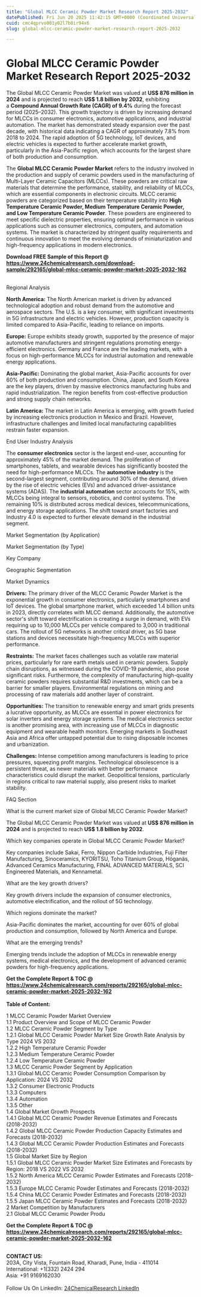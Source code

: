 ```yaml
---
title: "Global MLCC Ceramic Powder Market Research Report 2025-2032"
datePublished: Fri Jun 20 2025 11:42:15 GMT+0000 (Coordinated Universal Time)
cuid: cmc4qprvo001y02l7b8ir94x6
slug: global-mlcc-ceramic-powder-market-research-report-2025-2032

---
```


# Global MLCC Ceramic Powder Market Research Report 2025-2032

<p>The Global MLCC Ceramic Powder Market was valued at <strong>US$ 876 million in 2024</strong> and is projected to reach <strong>US$ 1.8 billion by 2032</strong>, exhibiting a <strong>Compound Annual Growth Rate (CAGR) of 9.4%</strong> during the forecast period (2025–2032). This growth trajectory is driven by increasing demand for MLCCs in consumer electronics, automotive applications, and industrial automation. The market has demonstrated steady expansion over the past decade, with historical data indicating a CAGR of approximately 7.8% from 2018 to 2024. The rapid adoption of 5G technology, IoT devices, and electric vehicles is expected to further accelerate market growth, particularly in the Asia-Pacific region, which accounts for the largest share of both production and consumption.</p><p>
</p><p>The <strong>Global MLCC Ceramic Powder Market</strong> refers to the industry involved in the production and supply of ceramic powders used in the manufacturing of Multi-Layer Ceramic Capacitors (MLCCs). These powders are critical raw materials that determine the performance, stability, and reliability of MLCCs, which are essential components in electronic circuits. MLCC ceramic powders are categorized based on their temperature stability into <strong>High Temperature Ceramic Powder, Medium Temperature Ceramic Powder, and Low Temperature Ceramic Powder</strong>. These powders are engineered to meet specific dielectric properties, ensuring optimal performance in various applications such as consumer electronics, computers, and automation systems. The market is characterized by stringent quality requirements and continuous innovation to meet the evolving demands of miniaturization and high-frequency applications in modern electronics.</p><div><b>Download FREE Sample of this Report @ 
            <a href="https://www.24chemicalresearch.com/download-sample/292165/global-mlcc-ceramic-powder-market-2025-2032-162">
            https://www.24chemicalresearch.com/download-sample/292165/global-mlcc-ceramic-powder-market-2025-2032-162</a></b></div><br><p>
Regional Analysis</p><p>
</p><p><strong>North America:</strong> The North American market is driven by advanced technological adoption and robust demand from the automotive and aerospace sectors. The U.S. is a key consumer, with significant investments in 5G infrastructure and electric vehicles. However, production capacity is limited compared to Asia-Pacific, leading to reliance on imports.</p><p>
</p><p><strong>Europe:</strong> Europe exhibits steady growth, supported by the presence of major automotive manufacturers and stringent regulations promoting energy-efficient electronics. Germany and France are the leading markets, with a focus on high-performance MLCCs for industrial automation and renewable energy applications.</p><p>
</p><p><strong>Asia-Pacific:</strong> Dominating the global market, Asia-Pacific accounts for over 60% of both production and consumption. China, Japan, and South Korea are the key players, driven by massive electronics manufacturing hubs and rapid industrialization. The region benefits from cost-effective production and strong supply chain networks.</p><p>
</p><p><strong>Latin America:</strong> The market in Latin America is emerging, with growth fueled by increasing electronics production in Mexico and Brazil. However, infrastructure challenges and limited local manufacturing capabilities restrain faster expansion.</p><p>
End User Industry Analysis</p><p>
</p><p>The <strong>consumer electronics</strong> sector is the largest end-user, accounting for approximately 45% of the market demand. The proliferation of smartphones, tablets, and wearable devices has significantly boosted the need for high-performance MLCCs. The <strong>automotive industry</strong> is the second-largest segment, contributing around 30% of the demand, driven by the rise of electric vehicles (EVs) and advanced driver-assistance systems (ADAS). The <strong>industrial automation</strong> sector accounts for 15%, with MLCCs being integral to sensors, robotics, and control systems. The remaining 10% is distributed across medical devices, telecommunications, and energy storage applications. The shift toward smart factories and Industry 4.0 is expected to further elevate demand in the industrial segment.</p><p>
Market Segmentation (by Application)</p><p>
</p><p>
Market Segmentation (by Type)</p><p>
</p><p>
Key Company</p><p>
</p><p>
Geographic Segmentation</p><p>
</p><p>
Market Dynamics</p><p>
</p><p><strong>Drivers:</strong> The primary driver of the MLCC Ceramic Powder Market is the exponential growth in consumer electronics, particularly smartphones and IoT devices. The global smartphone market, which exceeded 1.4 billion units in 2023, directly correlates with MLCC demand. Additionally, the automotive sector's shift toward electrification is creating a surge in demand, with EVs requiring up to 10,000 MLCCs per vehicle compared to 3,000 in traditional cars. The rollout of 5G networks is another critical driver, as 5G base stations and devices necessitate high-frequency MLCCs with superior performance.</p><p>
</p><p><strong>Restraints:</strong> The market faces challenges such as volatile raw material prices, particularly for rare earth metals used in ceramic powders. Supply chain disruptions, as witnessed during the COVID-19 pandemic, also pose significant risks. Furthermore, the complexity of manufacturing high-quality ceramic powders requires substantial R&amp;D investments, which can be a barrier for smaller players. Environmental regulations on mining and processing of raw materials add another layer of constraint.</p><p>
</p><p><strong>Opportunities:</strong> The transition to renewable energy and smart grids presents a lucrative opportunity, as MLCCs are essential in power electronics for solar inverters and energy storage systems. The medical electronics sector is another promising area, with increasing use of MLCCs in diagnostic equipment and wearable health monitors. Emerging markets in Southeast Asia and Africa offer untapped potential due to rising disposable incomes and urbanization.</p><p>
</p><p><strong>Challenges:</strong> Intense competition among manufacturers is leading to price pressures, squeezing profit margins. Technological obsolescence is a persistent threat, as newer materials with better performance characteristics could disrupt the market. Geopolitical tensions, particularly in regions critical to raw material supply, also present risks to market stability.</p><p>
FAQ Section</p><p>
What is the current market size of Global MLCC Ceramic Powder Market?</p><p>
</p><p>The Global MLCC Ceramic Powder Market was valued at <strong>US$ 876 million in 2024</strong> and is projected to reach <strong>US$ 1.8 billion by 2032</strong>.</p><p>
Which key companies operate in Global MLCC Ceramic Powder Market?</p><p>
</p><p>Key companies include Sakai, Ferro, Nippon Carbide Industries, Fuji Filter Manufacturing, Sinoceramics, KYORITSU, Toho Titanium Group, Höganäs, Advanced Ceramics Manufacturing, FINAL ADVANCED MATERIALS, SCI Engineered Materials, and Kennametal.</p><p>
What are the key growth drivers?</p><p>
</p><p>Key growth drivers include the expansion of consumer electronics, automotive electrification, and the rollout of 5G technology.</p><p>
Which regions dominate the market?</p><p>
</p><p>Asia-Pacific dominates the market, accounting for over 60% of global production and consumption, followed by North America and Europe.</p><p>
What are the emerging trends?</p><p>
</p><p>Emerging trends include the adoption of MLCCs in renewable energy systems, medical electronics, and the development of advanced ceramic powders for high-frequency applications.</p>

<div><b>Get the Complete Report & TOC @ 
            <a href="https://www.24chemicalresearch.com/reports/292165/global-mlcc-ceramic-powder-market-2025-2032-162">
            https://www.24chemicalresearch.com/reports/292165/global-mlcc-ceramic-powder-market-2025-2032-162</a></b></div><br>
            <b>Table of Content:</b><p>1 MLCC Ceramic Powder Market Overview<br />
    1.1 Product Overview and Scope of MLCC Ceramic Powder<br />
    1.2 MLCC Ceramic Powder Segment by Type<br />
        1.2.1 Global MLCC Ceramic Powder Market Size Growth Rate Analysis by Type 2024 VS 2032<br />
        1.2.2 High Temperature Ceramic Powder<br />
        1.2.3 Medium Temperature Ceramic Powder<br />
        1.2.4 Low Temperature Ceramic Powder<br />
    1.3 MLCC Ceramic Powder Segment by Application<br />
        1.3.1 Global MLCC Ceramic Powder Consumption Comparison by Application: 2024 VS 2032<br />
        1.3.2 Consumer Electronic Products<br />
        1.3.3 Computers<br />
        1.3.4 Automation<br />
        1.3.5 Other<br />
    1.4 Global Market Growth Prospects<br />
        1.4.1 Global MLCC Ceramic Powder Revenue Estimates and Forecasts (2018-2032)<br />
        1.4.2 Global MLCC Ceramic Powder Production Capacity Estimates and Forecasts (2018-2032)<br />
        1.4.3 Global MLCC Ceramic Powder Production Estimates and Forecasts (2018-2032)<br />
    1.5 Global Market Size by Region<br />
        1.5.1 Global MLCC Ceramic Powder Market Size Estimates and Forecasts by Region: 2018 VS 2022 VS 2032<br />
        1.5.2 North America MLCC Ceramic Powder Estimates and Forecasts (2018-2032)<br />
        1.5.3 Europe MLCC Ceramic Powder Estimates and Forecasts (2018-2032)<br />
        1.5.4 China MLCC Ceramic Powder Estimates and Forecasts (2018-2032)<br />
        1.5.5 Japan MLCC Ceramic Powder Estimates and Forecasts (2018-2032)<br />
2 Market Competition by Manufacturers<br />
    2.1 Global MLCC Ceramic Powder Produ</p>

<div><b>Get the Complete Report & TOC @ 
            <a href="https://www.24chemicalresearch.com/reports/292165/global-mlcc-ceramic-powder-market-2025-2032-162">
            https://www.24chemicalresearch.com/reports/292165/global-mlcc-ceramic-powder-market-2025-2032-162</a></b></div><br>

<b>CONTACT US:</b><br>
            203A, City Vista, Fountain Road, Kharadi, Pune, India - 411014<br>
            International: +1(332) 2424 294<br>
            Asia: +91 9169162030 <br><br>
            Follow Us On LinkedIn: <a href="https://www.linkedin.com/company/24chemicalresearch/">24ChemicalResearch LinkedIn</a>